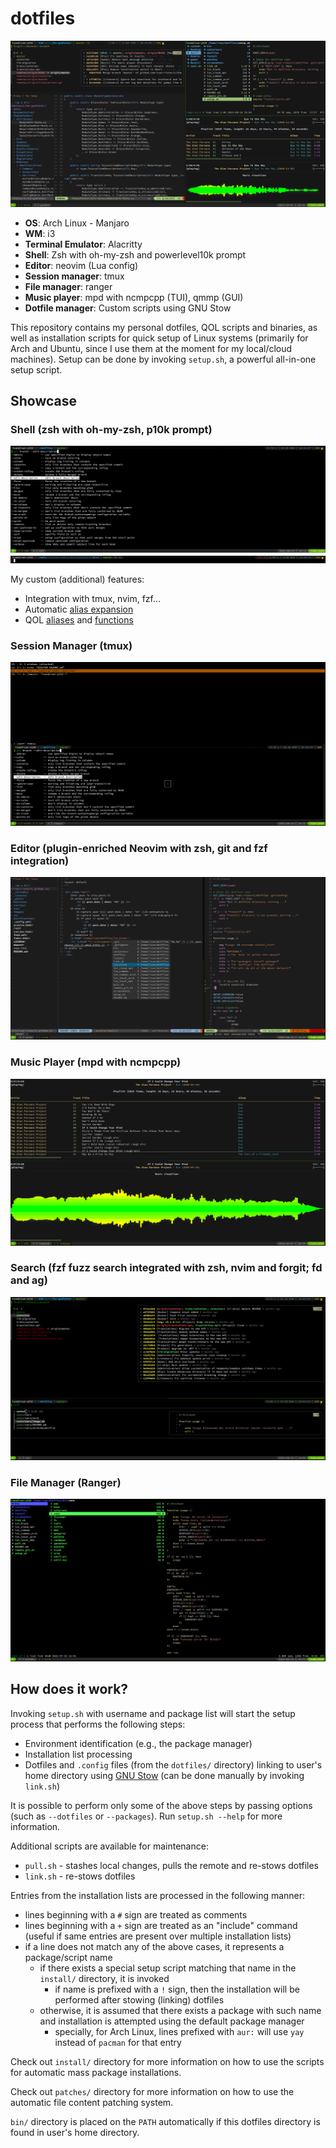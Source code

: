 # dotfiles

![all-in-one](screenshots/all-in-one.png)

- **OS**: Arch Linux - Manjaro
- **WM**: i3
- **Terminal Emulator**: Alacritty
- **Shell**: Zsh with oh-my-zsh and powerlevel10k prompt
- **Editor**: neovim (Lua config)
- **Session manager**: tmux
- **File manager**: ranger
- **Music player**: mpd with ncmpcpp (TUI), qmmp (GUI)
- **Dotfile manager**: Custom scripts using GNU Stow

This repository contains my personal dotfiles, QOL scripts and binaries, as well as installation scripts for quick setup of Linux systems (primarily for Arch and Ubuntu, since I use them at the moment for my local/cloud machines). Setup can be done by invoking `setup.sh`, a powerful all-in-one setup script. 


## Showcase

### Shell (zsh with oh-my-zsh, p10k prompt)
![zsh](screenshots/zsh.png)
![prompt](screenshots/prompt.png)

My custom (additional) features:
- Integration with tmux, nvim, fzf...
- Automatic [alias expansion](dotfiles/.zshrc)
- QOL [aliases](dotfiles/.aliases.zsh) and [functions](bin)

### Session Manager (tmux)
![tmux](screenshots/tmux.png)

### Editor (plugin-enriched Neovim with zsh, git and fzf integration)
![nvim](screenshots/nvim.png)

### Music Player (mpd with ncmpcpp)
![fzf](screenshots/ncmpcpp.png)

### Search (fzf fuzz search integrated with zsh, nvim and forgit; fd and ag)
![fzf](screenshots/fzf.png)

### File Manager (Ranger)
![ranger](screenshots/ranger.png)


## How does it work?

Invoking `setup.sh` with username and package list will start the setup process that performs the following steps:
- Environment identification (e.g., the package manager)
- Installation list processing
- Dotfiles and `.config` files (from the `dotfiles/` directory) linking to user's home directory using [GNU Stow](https://www.gnu.org/software/stow/) (can be done manually by invoking `link.sh`)

It is possible to perform only some of the above steps by passing options (such as `--dotfiles` or `--packages`). Run `setup.sh --help` for more information.

Additional scripts are available for maintenance:
- `pull.sh` - stashes local changes, pulls the remote and re-stows dotfiles
- `link.sh` - re-stows dotfiles

Entries from the installation lists are processed in the following manner:
- lines beginning with a `#` sign are treated as comments
- lines beginning with a `+` sign are treated as an "include" command (useful if same entries are present over multiple installation lists)
- if a line does not match any of the above cases, it represents a package/script name
    - if there exists a special setup script matching that name in the `install/` directory, it is invoked
        - if name is prefixed with a `!` sign, then the installation will be performed after stowing (linking) dotfiles
    - otherwise, it is assumed that there exists a package with such name and installation is attempted using the default package manager
        - specially, for Arch Linux, lines prefixed with `aur:` will use `yay` instead of `pacman` for that entry

Check out `install/` directory for more information on how to use the scripts for automatic mass package installations.

Check out `patches/` directory for more information on how to use the automatic file content patching system.

`bin/` directory is placed on the `PATH` automatically if this dotfiles directory is found in user's home directory.

